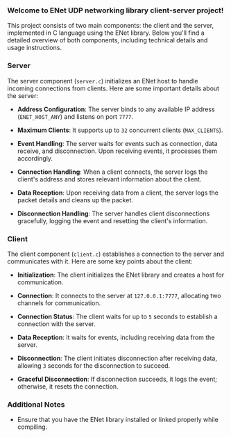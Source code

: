 ### Welcome to ENet UDP networking library client-server project!

This project consists of two main components: the client and the server, implemented in C language using the ENet library. Below you'll find a detailed overview of both components, including technical details and usage instructions.

### Server

The server component (`server.c`) initializes an ENet host to handle incoming connections from clients. Here are some important details about the server:

- **Address Configuration**: The server binds to any available IP address (`ENET_HOST_ANY`) and listens on port `7777`.
  
- **Maximum Clients**: It supports up to `32` concurrent clients (`MAX_CLIENTS`).

- **Event Handling**: The server waits for events such as connection, data receive, and disconnection. Upon receiving events, it processes them accordingly.

- **Connection Handling**: When a client connects, the server logs the client's address and stores relevant information about the client.

- **Data Reception**: Upon receiving data from a client, the server logs the packet details and cleans up the packet.

- **Disconnection Handling**: The server handles client disconnections gracefully, logging the event and resetting the client's information.

### Client

The client component (`client.c`) establishes a connection to the server and communicates with it. Here are some key points about the client:

- **Initialization**: The client initializes the ENet library and creates a host for communication.

- **Connection**: It connects to the server at `127.0.0.1:7777`, allocating two channels for communication.

- **Connection Status**: The client waits for up to `5` seconds to establish a connection with the server.

- **Data Reception**: It waits for events, including receiving data from the server.

- **Disconnection**: The client initiates disconnection after receiving data, allowing `3` seconds for the disconnection to succeed.

- **Graceful Disconnection**: If disconnection succeeds, it logs the event; otherwise, it resets the connection.


### Additional Notes

- Ensure that you have the ENet library installed or linked properly while compiling.
